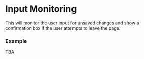# Input Monitoring

This will monitor the user input for unsaved changes and show a confirmation box if the user attempts to leave the page.

### Example

TBA

